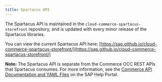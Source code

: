 ```yaml
---
title: Spartacus API
---
```


The Spartacus API is maintained in the `cloud-commerce-spartacus-storefront` repository, and is updated with every minor release of the Spartacus libraries.

You can view the current Spartacus API here: [https://sap.github.io/cloud-commerce-spartacus-storefront/](https://sap.github.io/cloud-commerce-spartacus-storefront/)

**Note:** The Spartacus API is separate from the Commerce OCC REST APIs that Spartacus consumes. For more information, see the [Commerce API Documentation and YAML Files](https://help.sap.com/viewer/c5613bd3cc9942efb74d017b40eb0892/latest/en-US/18caa4b5c32c4bcf8b38c6260c0f30e8.html) on the SAP Help Portal.
